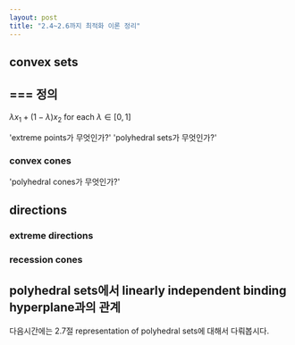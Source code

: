 ```yaml
---
layout: post
title: "2.4~2.6까지 최적화 이론 정리"
---
```


## convex sets
===
정의
---
$\lambda x_{1} + (1-\lambda )x_{2}$ for each $\lambda \in [0,1]$


'extreme points가 무엇인가?'
'polyhedral sets가 무엇인가?'
### convex cones
'polyhedral cones가 무엇인가?'



## directions

### extreme directions

### recession cones


## polyhedral sets에서 linearly independent binding hyperplane과의 관계


다음시간에는 2.7절 representation of polyhedral sets에 대해서 다뤄봅시다.


